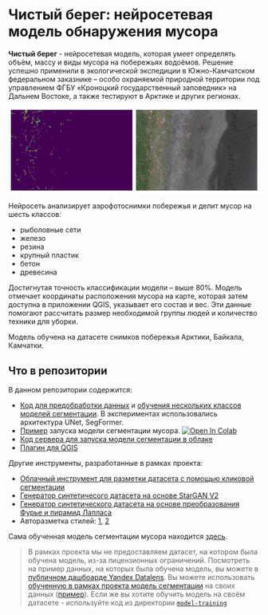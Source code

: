 # Чистый берег: нейросетевая модель обнаружения мусора

**Чистый берег** - нейросетевая модель, которая умеет определять объём, массу и виды мусора на побережьях водоёмов. Решение успешно применили в экологической экспедиции в Южно-Камчатском федеральном заказнике – особо охраняемой природной территории под управлением ФГБУ «Кроноцкий государственный заповедник» на Дальнем Востоке, а также тестируют в Арктике и других регионах.

![Sample Image](example/result.png)

Нейросеть анализирует аэрофотоснимки побережья и делит мусор на шесть классов:
* рыболовные сети
* железо
* резина
* крупный пластик
* бетон
* древесина

Достигнутая точность классификации модели – выше 80%. Модель отмечает координаты расположения мусора на карте, которая затем доступна в приложении QGIS, указывает его состав и вес. Эти данные помогают рассчитать размер необходимой группы людей и количество техники для уборки. 

Модель обучена на датасете снимков побережья Арктики, Байкала, Камчатки.

## Что в репозитории

В данном репозитории содержится:
* [Код для предобработки данных](model-training/data-preparation.ipynb) и [обучения нескольких классов моделей сегментации](model-training/models-training.ipynb). В экспериментах использовались архитектура UNet, SegFormer.
* [Пример](example/run-model.ipynb) запуска модели сегментации мусора. [![Open In Colab](https://colab.research.google.com/assets/colab-badge.svg)](https://githubtocolab.com/yandex-datasphere/garbage-detection/blob/main/example/run_model.ipynb)
* [Код сервера для запуска модели сегментации в облаке](model-server/README.md)
* [Плагин для QGIS](qgis-plugin/litter_map)

Другие инструменты, разработанные в рамках проекта:
* [Облачный инструмент для разметки датасета с помощью кликовой сегментации](https://gitlab.com/combat_helicopter/clicksegmenter_cloud_version)
* [Генератор синтетичесого датасета на основе StarGAN V2](https://gitlab.com/combat_helicopter/stargan-v2-masked-generation)
* [Генератор синтетического датасета на основе преобразования Фурье и пирамид Лапласа](https://gitlab.com/combat_helicopter/laplaciangenerator)
* Авторазметка стилей: [1](https://gitlab.com/combat_helicopter/automaticstylemarking),
[2](https://gitlab.com/combat_helicopter/maskedautomaticstylemarking)

Сама обученная модель сегментации мусора находится [здесь](https://storage.yandexcloud.net/socialtech/garbage-detect/seg-model/model.pt).

> В рамках проекта мы не предоставляем датасет, на котором была обучена модель, из-за лицензионных ограничений. Посмотреть на пример данных, на которых была обучена модель, вы можете в [публичном дашбоарде Yandex Datalens](https://datalens.yandex/osp1sv4o5f4ca). Вы можете использовать [обученную в рамках проекта модель сегментации](https://storage.yandexcloud.net/socialtech/garbage-detect/seg-model/model.pt) на своих данных ([пример](example/run_model.ipynb)). Если же вы хотите обучить модель на своём датасете - используйте код из директории [`model-training`](model-training)
